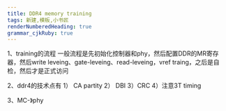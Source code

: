 ```yaml
---
title: DDR4 memory training
tags: 新建,模板,小书匠
renderNumberedHeading: true
grammar_cjkRuby: true
---
```


1、training的流程
一般流程是先初始化控制器和phy，然后配置DDR的MR寄存器，然后write leveing、gate-leveing、read-leveing，vref traing，之后是自检，然后才是正式访问

2、ddr4的技术点有
1） CA partity
2） DBI
3）CRC
4）注意3T timing

3、MC-》phy



